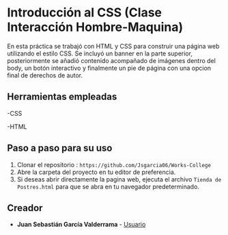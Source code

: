 # Introducción al CSS (Clase Interacción Hombre-Maquina)

En esta práctica se trabajó con HTML y CSS para construir una página web utilizando el estilo CSS. Se incluyó un banner en la parte superior, posteriormente se añadió contenido acompañado de imágenes dentro del body, un botón interactivo y finalmente un pie de página con una opcion final de derechos de autor.

## Herramientas empleadas
-CSS

-HTML

## Paso a paso para su uso
1. Clonar el repositorio : `https://github.com/Jsgarcia06/Works-College`
2. Abre la carpeta del proyecto en tu editor de preferencia.
3. Si deseas abrir directamente la pagina web, ejecuta el archivo `Tienda de Postres.html` para que se abra en tu navegador predeterminado.


## Creador
- **Juan Sebastián García Valderrama** -
[Usuario](https://github.com/Jsgarcia06?tab=overview&from=2025-07-01&to=2025-07-31)

